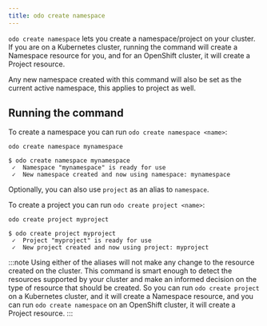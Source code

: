 ```yaml
---
title: odo create namespace
---
```


`odo create namespace` lets you create a namespace/project on your cluster. If you are on a Kubernetes cluster, running the command will create a Namespace resource for you, and for an OpenShift cluster, it will create a Project resource.

Any new namespace created with this command will also be set as the current active namespace, this applies to project as well.

## Running the command
To create a namespace you can run `odo create namespace <name>`:
```shell
odo create namespace mynamespace
```
```shell
$ odo create namespace mynamespace
 ✓  Namespace "mynamespace" is ready for use
 ✓  New namespace created and now using namespace: mynamespace
```

Optionally, you can also use `project` as an alias to `namespace`.

To create a project you can run `odo create project <name>`:
```shell
odo create project myproject
```
```shell
$ odo create project myproject
 ✓  Project "myproject" is ready for use
 ✓  New project created and now using project: myproject
```

:::note
Using either of the aliases will not make any change to the resource created on the cluster. This command is smart enough to detect the resources supported by your cluster and make an informed decision on the type of resource that should be created.
So you can run `odo create project` on a Kubernetes cluster, and it will create a Namespace resource, and you can run `odo create namespace` on an OpenShift cluster, it will create a Project resource.
:::
